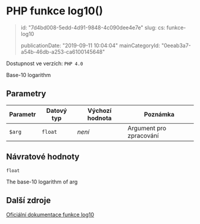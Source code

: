 PHP funkce log10()
==================

> id: "7d4bd008-5edd-4d91-9848-4c090dee4e7e"
> slug:
> 	cs: funkce-log10
>
> publicationDate: "2019-09-11 10:04:04"
> mainCategoryId: "0eeab3a7-a54b-46db-a253-ca6100145648"

Dostupnost ve verzích: `PHP 4.0`

Base-10 logarithm


Parametry
--------------

| Parametr | Datový typ | Výchozí hodnota | Poznámka |
|-----|-----|-----|-----|
| `$arg` | `float` | *není* | Argument pro zpracování |


Návratové hodnoty
----------------

`float`

The base-10 logarithm of arg

Další zdroje
------------

[Oficiální dokumentace funkce log10](https://www.php.net/manual/en/function.log10.php)
